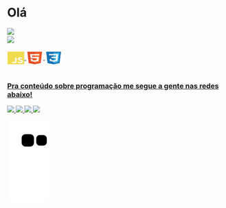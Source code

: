 # Olá

<div>
  <a href="https://github.com/ArthurCastro99"><img height="180em"src=https://github-readme-stats.vercel.app/api?username=ArthurCastro99&show_icons=true&theme=transparent&include_all_commits=true&count_private=true"/>
  <br>
  <img height="180em" src="https://github-readme-stats.vercel.app/api/top-langs/?username=ArthurCastro99&layout=compact&langs_count=6&theme=transparent"/>
</div>
<div style="display: inline_block"><br>
  <img align="center" alt="Js" height="30" width="40" src="https://raw.githubusercontent.com/devicons/devicon/master/icons/javascript/javascript-plain.svg">
  <img align="center" alt="HTML" height="30" width="40" src="https://raw.githubusercontent.com/devicons/devicon/master/icons/html5/html5-original.svg">
  <img align="center" alt="CSS" height="30" width="40" src="https://raw.githubusercontent.com/devicons/devicon/master/icons/css3/css3-original.svg">
</div>
 
 <br>
 
  ### Pra conteúdo sobre programação me segue a gente nas redes abaixo!
 
<div> 
  <a href="https://www.youtube.com/@arthurcastro1571/" target="_blank">
    <img src="https://img.shields.io/badge/YouTube-FF0000?style=for-the-badge&logo=youtube&logoColor=white">
    </a>
  <a href="https://www.instagram.com/arthurcastro_99/" target="_blank">
    <img src="https://img.shields.io/badge/-Instagram-%23E4405F?style=for-the-badge&logo=instagram&logoColor=white">
    </a> 
  <a href = "mailto:arthurcastro092012@gmail.com/">
    <img src="https://img.shields.io/badge/-Gmail-%23333?style=for-the-badge&logo=gmail&logoColor=white">
    </a>
  <a href="https://www.linkedin.com/in/arthur-castro-b70a02223/" target="_blank">
    <img src="https://img.shields.io/badge/-LinkedIn-%230077B5?style=for-the-badge&logo=linkedin&logoColor=white"
    </a> 
 
  ![Snake animation](https://github.com/ArthurCastro99/ArthurCastro99/blob/output/github-contribution-grid-snake.svg)

</div>
